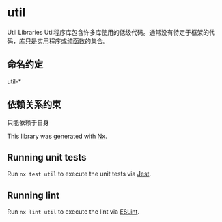 # util
Util Libraries
Util程序库包含许多库使用的低级代码。通常没有特定于框架的代码，库只是实用程序或纯函数的集合。

## 命名约定
util-*

## 依赖关系约束
只能依赖于自身

This library was generated with [Nx](https://nx.dev).

## Running unit tests

Run `nx test util` to execute the unit tests via [Jest](https://jestjs.io).

## Running lint

Run `nx lint util` to execute the lint via [ESLint](https://eslint.org/).
